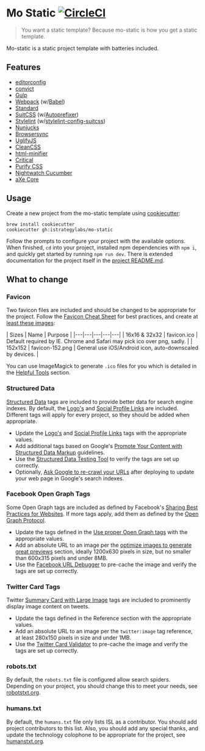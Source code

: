 # Mo Static [![CircleCI](https://circleci.com/gh/istrategylabs/mo-static/tree/master.svg?style=svg)](https://circleci.com/gh/istrategylabs/mo-static/tree/master)

> You want a static template? Because mo-static is how you get a static
template.

Mo-static is a static project template with batteries included.


## Features

* [editorconfig](http://editorconfig.org/)
* [convict](https://github.com/mozilla/node-convict)
* [Gulp](http://gulpjs.com/)
* [Webpack](https://webpack.js.org/) (w/[Babel](https://babeljs.io/))
* [Standard](https://github.com/feross/standard)
* [SuitCSS](https://suitcss.github.io) (w/[Autoprefixer](https://autoprefixer.github.io/))
* [Stylelint](https://github.com/stylelint/stylelint) (w/[stylelint-config-suitcss](https://github.com/suitcss/stylelint-config-suitcss))
* [Nunjucks](https://mozilla.github.io/nunjucks/)
* [Browsersync](http://www.browsersync.io/)
* [UglifyJS](https://github.com/mishoo/UglifyJS2/)
* [CleanCSS](https://github.com/jakubpawlowicz/clean-css/tree/3.4)
* [html-minifier](https://github.com/kangax/html-minifier)
* [Critical](https://github.com/addyosmani/critical)
* [Purify CSS](https://github.com/purifycss/purifycss)
* [Nightwatch Cucumber](https://github.com/mucsi96/nightwatch-cucumber)
* [aXe Core](https://github.com/dequelabs/axe-core)


## Usage

Create a new project from the mo-static template using [cookiecutter](https://github.com/audreyr/cookiecutter):

```
brew install cookiecutter
cookiecutter gh:istrategylabs/mo-static
```

Follow the prompts to configure your project with the available options. When
finished, `cd` into your project, installed npm dependencies with `npm i`, and
quickly get started by running `npm run dev`. There is extended documentation
for the project itself in the [project README.md](https://github.com/istrategylabs/mo-static/blob/master/%7B%7B%20cookiecutter.repo_name%20%7D%7D/README.md).


## What to change

### Favicon

Two favicon files are included and should be changed to be appropriate for the project.
Follow the [Favicon Cheat Sheet](https://github.com/audreyr/favicon-cheat-sheet) for
best practices, and create at [least these images](https://github.com/audreyr/favicon-cheat-sheet#the-images):

| Sizes | Name | Purpose |
|---|---|---|---|---|
| 16x16 & 32x32 | favicon.ico | Default required by IE. Chrome and Safari may pick ico over png, sadly. |
| 152x152 | favicon-152.png | General use iOS/Android icon, auto-downscaled by devices. |

You can use ImageMagick to generate `.ico` files for you which is detailed in
the [Helpful Tools](https://github.com/audreyr/favicon-cheat-sheet#helpful-tools) section.


### Structured Data

[Structured Data](https://developers.google.com/structured-data/) tags are included to provide better data for search engine indexes.
By default, the [Logo's](https://developers.google.com/structured-data/customize/logos) and
[Social Profile Links](https://developers.google.com/structured-data/customize/social-profiles) are
included. Different tags will apply for every project, so they should be added when appropriate.

* Update the [Logo's](https://developers.google.com/structured-data/customize/logos) and [Social Profile Links](https://developers.google.com/structured-data/customize/social-profiles) tags with the appropriate values.
* Add additional tags based on Google's [Promote Your Content with Structured Data Markup](https://developers.google.com/structured-data/) guidelines.
* Use the [Structured Data Testing Tool](https://developers.google.com/structured-data/testing-tool/) to verify the tags are set up correctly.
* Optionally, [Ask Google to re-crawl your URLs](https://support.google.com/webmasters/answer/6065812?hl=en&ref_topic=4617736&rd=1) after deploying to update your web page in Google's search indexes.

### Facebook Open Graph Tags

Some Open Graph tags are included as defined by Facebook's [Sharing Best Practices for Websites](https://developers.facebook.com/docs/sharing/best-practices).
If more tags apply, add them as defined by the [Open Graph Protocol](http://opengraphprotocol.org/).

* Update the tags defined in the [Use proper Open Graph tags](https://developers.facebook.com/docs/sharing/best-practices#tags) with the appropriate values.
* Add an absolute URL to an image per the [optimize images to generate great previews](https://developers.facebook.com/docs/sharing/best-practices#images) section, ideally 1200x630 pixels in size, but no smaller than 600x315 pixels and under 8MB.
* Use the [Facebook URL Debugger](https://developers.facebook.com/tools/debug) to pre-cache the image and verify the tags are set up correctly.

### Twitter Card Tags

Twitter [Summary Card with Large Image](https://dev.twitter.com/cards/types/summary-large-image)
tags are included to prominently display image content on tweets.

* Update the tags defined in the Reference section with the appropriate values.
* Add an absolute URL to an image per the `twitter:image` tag reference, at least 280x150 pixels in size and under 1MB.
* Use the [Twitter Card Validator](https://cards-dev.twitter.com/validator) to pre-cache the image and verify the tags are set up correctly.

### robots.txt

By default, the `robots.txt` file is configured allow search spiders. Depending on your project, you
should change this to meet your needs, see [robotstxt.org](http://www.robotstxt.org/robotstxt.html).

### humans.txt

By default, the `humans.txt` file only lists ISL as a contributor. You should add project contributors
to this list. Also, you should add any special thanks, and update the technology colophone to be appropriate
for the project, see [humanstxt.org](http://humanstxt.org/Standard.html).

